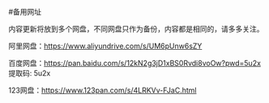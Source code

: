 #备用网址

内容更新将放到多个网盘，不同网盘只作为备份，内容都是相同的，请多多关注。

阿里网盘：https://www.aliyundrive.com/s/UM6pUnw6sZY

百度网盘：https://pan.baidu.com/s/12kN2g3jD1xBS0Rvdi8voOw?pwd=5u2x 提取码: 5u2x 

123网盘：https://www.123pan.com/s/4LRKVv-FJaC.html
